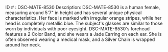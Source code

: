 ID # : DSC-MATE-8530
Description: DSC-MATE-8530 is a human female, measuring around 5'7" in height and has several unique physical characteristics. Her face is marked with irregular orange stripes, while her head is completely metallic blue. The subject's glasses are similar to those worn by individuals with poor eyesight. DSC-MATE-8530's forehead features a 2 Color Band, and she wears a Jade Earring on each ear. She is often observed wearing a medical mask, and a Silver Chain is wrapped around her neck.